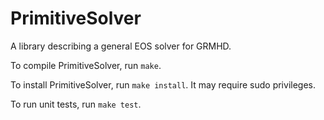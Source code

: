# PrimitiveSolver
A library describing a general EOS solver for GRMHD.

To compile PrimitiveSolver, run `make`.

To install PrimitiveSolver, run `make install`. It may require sudo privileges.

To run unit tests, run `make test`.
